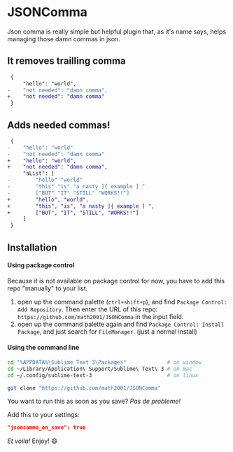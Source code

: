 # JSONComma

Json comma is really simple but helpful plugin that, as it's name says, helps managing those damn commas in json.

## It removes trailling comma

```diff
 {
     "hello": "world",
-    "not needed": "damn comma",
+    "not needed": "damn comma"
 }
```

## Adds **needed** commas!

```diff
 {
-    "hello": "world"
-    "not needed": "damn comma"
+    "hello": "world",
+    "not needed": "damn comma",
     "aList": [
-        "hello" "world"
-        "this" "is" "a nasty ]{ example ] "
-        ["BUT" "IT" "STILL" "WORKS!!"]
+        "hello", "world",
+        "this", "is", "a nasty ]{ example ] ",
+        ["BUT", "IT", "STILL", "WORKS!!"]
     ]
 }
```

## Installation

#### Using package control

Because it is not available on package control for now, you have to add this repo "manually" to your list.

1. open up the command palette (`ctrl+shift+p`), and find `Package Control: Add Repository`. Then enter the URL of this repo: `https://github.com/math2001/JSONComma` in the input field.
2. open up the command palette again and find `Package Control: Install Package`, and just search for `FileManager`. (just a normal install)

#### Using the command line

```bash
cd "%APPDATA%\Sublime Text 3\Packages"             # on window
cd ~/Library/Application\ Support/Sublime\ Text\ 3 # on mac
cd ~/.config/sublime-text-3                        # on linux

git clone "https://github.com/math2001/JSONComma"
```


You want to run this as soon as you save? *Pas de probleme!*

Add this to your settings:

```json
"jsoncomma_on_save": true
```

*Et voila!* Enjoy! :smile:
